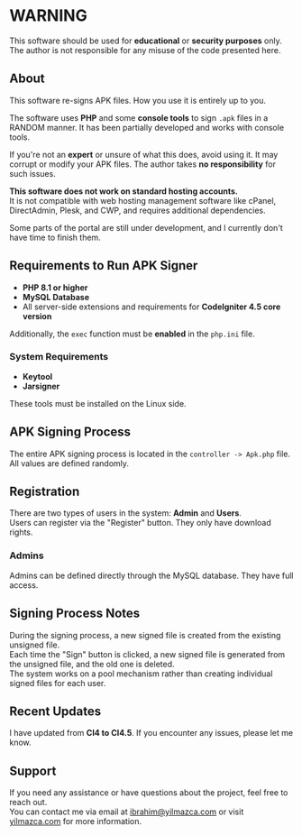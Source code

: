 # WARNING

This software should be used for **educational** or **security purposes** only. The author is not responsible for any misuse of the code presented here.

## About

This software re-signs APK files. How you use it is entirely up to you.

The software uses **PHP** and some **console tools** to sign `.apk` files in a RANDOM manner. It has been partially developed and works with console tools.

If you're not an **expert** or unsure of what this does, avoid using it. It may corrupt or modify your APK files. The author takes **no responsibility** for such issues.

**This software does not work on standard hosting accounts.**  
It is not compatible with web hosting management software like cPanel, DirectAdmin, Plesk, and CWP, and requires additional dependencies.

Some parts of the portal are still under development, and I currently don't have time to finish them.

## Requirements to Run APK Signer

- **PHP 8.1 or higher**
- **MySQL Database**
- All server-side extensions and requirements for **CodeIgniter 4.5 core version**

Additionally, the `exec` function must be **enabled** in the `php.ini` file.

### System Requirements

- **Keytool**
- **Jarsigner**

These tools must be installed on the Linux side.

## APK Signing Process

The entire APK signing process is located in the `controller -> Apk.php` file. All values are defined randomly.

## Registration

There are two types of users in the system: **Admin** and **Users**.  
Users can register via the "Register" button. They only have download rights.

### Admins

Admins can be defined directly through the MySQL database. They have full access.

## Signing Process Notes

During the signing process, a new signed file is created from the existing unsigned file.  
Each time the "Sign" button is clicked, a new signed file is generated from the unsigned file, and the old one is deleted.  
The system works on a pool mechanism rather than creating individual signed files for each user.

## Recent Updates

I have updated from **CI4 to CI4.5**. If you encounter any issues, please let me know.

## Support

If you need any assistance or have questions about the project, feel free to reach out.  
You can contact me via email at [ibrahim@yilmazca.com](mailto:ibrahim@yilmazca.com) or visit [yilmazca.com](https://yilmazca.com) for more information.
